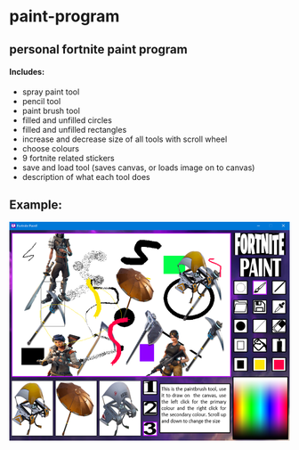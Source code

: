 # paint-program

## personal fortnite paint program

#### Includes:
* spray paint tool
* pencil tool
* paint brush tool
* filled and unfilled circles
* filled and unfilled rectangles
* increase and decrease size of all tools with scroll wheel
* choose colours
* 9 fortnite related stickers
* save and load tool (saves canvas, or loads image on to canvas)
* description of what each tool does

## Example:
![](Backrounds/screenshot.png)
